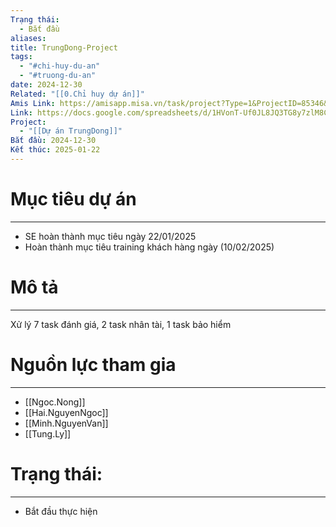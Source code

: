 ```yaml
---
Trạng thái:
  - Bắt đầu
aliases: 
title: TrungDong-Project
tags:
  - "#chi-huy-du-an"
  - "#truong-du-an"
date: 2024-12-30
Related: "[[0.Chỉ huy dự án]]"
Amis Link: https://amisapp.misa.vn/task/project?Type=1&ProjectID=85346&DepartmentID=62436&gidzl=riI09bjkAtZJsOWYMtKlVTVUZYL28ofwm8w9T48YBI2VYOul429u8vZVZdeMS7roo8lOVZ2xcP9jN6uaU0
Link: https://docs.google.com/spreadsheets/d/1HVonT-Uf0JL8JQ3TG8y7zlM8CnDK-cjFH6eJEacA3LM/edit?gid=623551639#gid=623551639
Project:
  - "[[Dự án TrungDong]]"
Bắt đầu: 2024-12-30
Kết thúc: 2025-01-22
---
```

# Mục tiêu dự án
---

- SE hoàn thành mục tiêu ngày 22/01/2025
- Hoàn thành mục tiêu training khách hàng ngày (10/02/2025)


# Mô tả
---

Xử lý 7 task đánh giá, 2 task nhân tài, 1 task bảo hiểm

# Nguồn lực tham gia
---

- [[Ngoc.Nong]]
- [[Hai.NguyenNgoc]]
- [[Minh.NguyenVan]]
- [[Tung.Ly]]

# Trạng thái:
---

- Bắt đầu thực hiện




